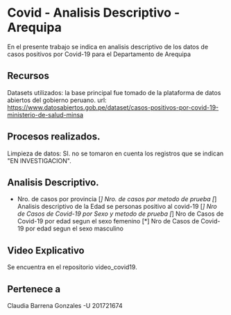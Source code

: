 # Covid - Analisis Descriptivo - Arequipa

En el presente trabajo se indica en analisis descriptivo de los datos de casos positivos por Covid-19 para el Departamento de Arequipa

## Recursos
Datasets utilizados: la base principal fue tomado de la plataforma de datos abiertos del gobierno peruano.
url: https://www.datosabiertos.gob.pe/dataset/casos-positivos-por-covid-19-ministerio-de-salud-minsa

## Procesos realizados.
Limpieza de datos: SI. no se tomaron en cuenta los registros que se indican "EN INVESTIGACION".

## Analisis Descriptivo.

* Nro. de casos por provincia 
[*] Nro. de casos por metodo de prueba
[*] Analisis descriptivo de la Edad se personas positivo al covid-19
[*] Nro de Casos de Covid-19 por Sexo y metodo de prueba 
[*] Nro de Casos de Covid-19 por edad segun el sexo femenino 
[*] Nro de Casos de Covid-19 por edad segun el sexo masculino

## Video Explicativo
Se encuentra en el repositorio video_covid19.

## Pertenece a 
Claudia Barrena Gonzales -U 201721674
